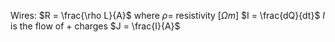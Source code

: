 Wires: $R = \frac{\rho L}{A}$ where $\rho =$ resistivity $[\Omega m]$
	$I = \frac{dQ}{dt}$ $I$ is the flow of + charges $J = \frac{I}{A}$
	